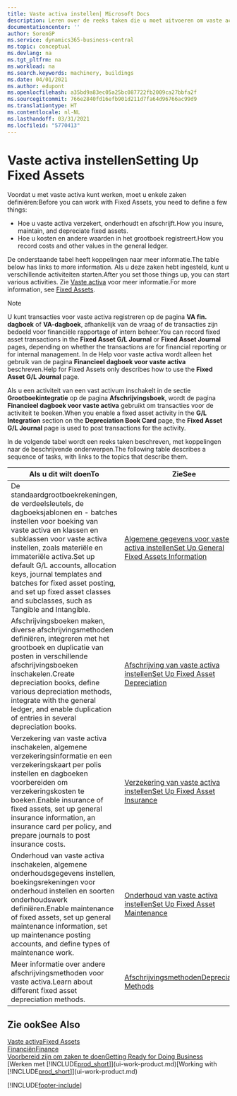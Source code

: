 ```yaml
---
title: Vaste activa instellen| Microsoft Docs
description: Leren over de reeks taken die u moet uitvoeren om vaste activa in te stellen, zoals machines of gebouwen.
documentationcenter: ''
author: SorenGP
ms.service: dynamics365-business-central
ms.topic: conceptual
ms.devlang: na
ms.tgt_pltfrm: na
ms.workload: na
ms.search.keywords: machinery, buildings
ms.date: 04/01/2021
ms.author: edupont
ms.openlocfilehash: a35bd9a83ec05a25bc087722fb2009ca27bbfa2f
ms.sourcegitcommit: 766e2840fd16efb901d211d7fa64d96766ac99d9
ms.translationtype: HT
ms.contentlocale: nl-NL
ms.lasthandoff: 03/31/2021
ms.locfileid: "5770413"
---
```

# <a name="setting-up-fixed-assets"></a><span data-ttu-id="d3715-103">Vaste activa instellen</span><span class="sxs-lookup"><span data-stu-id="d3715-103">Setting Up Fixed Assets</span></span>
<span data-ttu-id="d3715-104">Voordat u met vaste activa kunt werken, moet u enkele zaken definiëren:</span><span class="sxs-lookup"><span data-stu-id="d3715-104">Before you can work with Fixed Assets, you need to define a few things:</span></span>  

* <span data-ttu-id="d3715-105">Hoe u vaste activa verzekert, onderhoudt en afschrijft.</span><span class="sxs-lookup"><span data-stu-id="d3715-105">How you insure, maintain, and depreciate fixed assets.</span></span>  
* <span data-ttu-id="d3715-106">Hoe u kosten en andere waarden in het grootboek registreert.</span><span class="sxs-lookup"><span data-stu-id="d3715-106">How you record costs and other values in the general ledger.</span></span>  

<span data-ttu-id="d3715-107">De onderstaande tabel heeft koppelingen naar meer informatie.</span><span class="sxs-lookup"><span data-stu-id="d3715-107">The table below has links to more information.</span></span> <span data-ttu-id="d3715-108">Als u deze zaken hebt ingesteld, kunt u verschillende activiteiten starten.</span><span class="sxs-lookup"><span data-stu-id="d3715-108">After you set those things up, you can start various activities.</span></span> <span data-ttu-id="d3715-109">Zie [Vaste activa](fa-manage.md) voor meer informatie.</span><span class="sxs-lookup"><span data-stu-id="d3715-109">For more information, see [Fixed Assets](fa-manage.md).</span></span>  

> [!NOTE]  
>   <span data-ttu-id="d3715-110">U kunt transacties voor vaste activa registreren op de pagina **VA fin. dagboek** of **VA-dagboek**, afhankelijk van de vraag of de transacties zijn bedoeld voor financiële rapportage of intern beheer.</span><span class="sxs-lookup"><span data-stu-id="d3715-110">You can record fixed asset transactions in the **Fixed Asset G/L Journal** or **Fixed Asset Journal** pages, depending on whether the transactions are for financial reporting or for internal management.</span></span> <span data-ttu-id="d3715-111">In de Help voor vaste activa wordt alleen het gebruik van de pagina **Financieel dagboek voor vaste activa** beschreven.</span><span class="sxs-lookup"><span data-stu-id="d3715-111">Help for Fixed Assets only describes how to use the **Fixed Asset G/L Journal** page.</span></span>  

<span data-ttu-id="d3715-112">Als u een activiteit van een vast activum inschakelt in de sectie **Grootboekintegratie** op de pagina **Afschrijvingsboek**, wordt de pagina **Financieel dagboek voor vaste activa** gebruikt om transacties voor de activiteit te boeken.</span><span class="sxs-lookup"><span data-stu-id="d3715-112">When you enable a fixed asset activity in the **G/L Integration** section on the **Depreciation Book Card** page, the **Fixed Asset G/L Journal** page is used to post transactions for the activity.</span></span>

<span data-ttu-id="d3715-113">In de volgende tabel wordt een reeks taken beschreven, met koppelingen naar de beschrijvende onderwerpen.</span><span class="sxs-lookup"><span data-stu-id="d3715-113">The following table describes a sequence of tasks, with links to the topics that describe them.</span></span>  

| <span data-ttu-id="d3715-114">Als u dit wilt doen</span><span class="sxs-lookup"><span data-stu-id="d3715-114">To</span></span> | <span data-ttu-id="d3715-115">Zie</span><span class="sxs-lookup"><span data-stu-id="d3715-115">See</span></span> |
| --- | --- |
| <span data-ttu-id="d3715-116">De standaardgrootboekrekeningen, de verdeelsleutels, de dagboeksjablonen en - batches instellen voor boeking van vaste activa en klassen en subklassen voor vaste activa instellen, zoals materiële en immateriële activa.</span><span class="sxs-lookup"><span data-stu-id="d3715-116">Set up default G/L accounts, allocation keys, journal templates and batches for fixed asset posting, and set up fixed asset classes and subclasses, such as Tangible and Intangible.</span></span> |[<span data-ttu-id="d3715-117">Algemene gegevens voor vaste activa instellen</span><span class="sxs-lookup"><span data-stu-id="d3715-117">Set Up General Fixed Assets Information</span></span>](fa-how-setup-general.md) |
| <span data-ttu-id="d3715-118">Afschrijvingsboeken maken, diverse afschrijvingsmethoden definiëren, integreren met het grootboek en duplicatie van posten in verschillende afschrijvingsboeken inschakelen.</span><span class="sxs-lookup"><span data-stu-id="d3715-118">Create depreciation books, define various depreciation methods, integrate with the general ledger, and enable duplication of entries in several depreciation books.</span></span> |[<span data-ttu-id="d3715-119">Afschrijving van vaste activa instellen</span><span class="sxs-lookup"><span data-stu-id="d3715-119">Set Up Fixed Asset Depreciation</span></span>](fa-how-setup-depreciation.md) |
| <span data-ttu-id="d3715-120">Verzekering van vaste activa inschakelen, algemene verzekeringsinformatie en een verzekeringskaart per polis instellen en dagboeken voorbereiden om verzekeringskosten te boeken.</span><span class="sxs-lookup"><span data-stu-id="d3715-120">Enable insurance of fixed assets, set up general insurance information, an insurance card per policy, and prepare journals to post insurance costs.</span></span> |[<span data-ttu-id="d3715-121">Verzekering van vaste activa instellen</span><span class="sxs-lookup"><span data-stu-id="d3715-121">Set Up Fixed Asset Insurance</span></span>](fa-how-setup-insurance.md) |
| <span data-ttu-id="d3715-122">Onderhoud van vaste activa inschakelen, algemene onderhoudsgegevens instellen, boekingsrekeningen voor onderhoud instellen en soorten onderhoudswerk definiëren.</span><span class="sxs-lookup"><span data-stu-id="d3715-122">Enable maintenance of fixed assets, set up general maintenance information, set up maintenance posting accounts, and define types of maintenance work.</span></span> |[<span data-ttu-id="d3715-123">Onderhoud van vaste activa instellen</span><span class="sxs-lookup"><span data-stu-id="d3715-123">Set Up Fixed Asset Maintenance</span></span>](fa-how-setup-maintenance.md) |
| <span data-ttu-id="d3715-124">Meer informatie over andere afschrijvingsmethoden voor vaste activa.</span><span class="sxs-lookup"><span data-stu-id="d3715-124">Learn about different fixed asset depreciation methods.</span></span> |[<span data-ttu-id="d3715-125">Afschrijvingsmethoden</span><span class="sxs-lookup"><span data-stu-id="d3715-125">Depreciation Methods</span></span>](fa-depreciation-methods.md) |

## <a name="see-also"></a><span data-ttu-id="d3715-126">Zie ook</span><span class="sxs-lookup"><span data-stu-id="d3715-126">See Also</span></span>
[<span data-ttu-id="d3715-127">Vaste activa</span><span class="sxs-lookup"><span data-stu-id="d3715-127">Fixed Assets</span></span>](fa-manage.md)  
[<span data-ttu-id="d3715-128">Financiën</span><span class="sxs-lookup"><span data-stu-id="d3715-128">Finance</span></span>](finance.md)  
[<span data-ttu-id="d3715-129">Voorbereid zijn om zaken te doen</span><span class="sxs-lookup"><span data-stu-id="d3715-129">Getting Ready for Doing Business</span></span>](ui-get-ready-business.md)  
<span data-ttu-id="d3715-130">[Werken met [!INCLUDE[prod_short](includes/prod_short.md)]](ui-work-product.md)</span><span class="sxs-lookup"><span data-stu-id="d3715-130">[Working with [!INCLUDE[prod_short](includes/prod_short.md)]](ui-work-product.md)</span></span>


[!INCLUDE[footer-include](includes/footer-banner.md)]